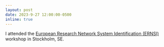 ```yaml
---
layout: post
date: 2023-9-27 12:00:00-0500
inline: true
---
```


I attended the <a href="https://www.kth.se/ernsi2023">European Research Network System Identification (ERNSI)</a> workshop in Stockholm, SE.